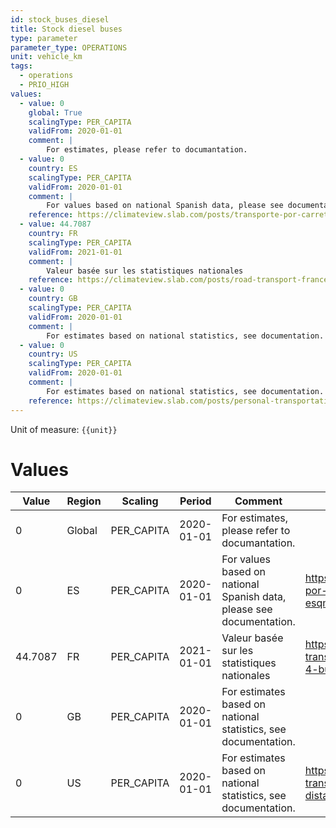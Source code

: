 ```yaml
---
id: stock_buses_diesel
title: Stock diesel buses
type: parameter
parameter_type: OPERATIONS
unit: vehicle_km
tags:
  - operations
  - PRIO_HIGH
values:
  - value: 0
    global: True
    scalingType: PER_CAPITA
    validFrom: 2020-01-01
    comment: |
        For estimates, please refer to documantation.
  - value: 0
    country: ES
    scalingType: PER_CAPITA
    validFrom: 2020-01-01
    comment: |
        For values based on national Spanish data, please see documentation.
    reference: https://climateview.slab.com/posts/transporte-por-carretera-road-transport-esqm8w27#h9fvg-buses
  - value: 44.7087
    country: FR
    scalingType: PER_CAPITA
    validFrom: 2021-01-01
    comment: |
        Valeur basée sur les statistiques nationales
    reference: https://climateview.slab.com/posts/road-transport-france-eoxjg43o#hjygq-tableau-4-bus-et-cars
  - value: 0
    country: GB
    scalingType: PER_CAPITA
    validFrom: 2020-01-01
    comment: |
        For estimates based on national statistics, see documentation.
  - value: 0
    country: US
    scalingType: PER_CAPITA
    validFrom: 2020-01-01
    comment: |
        For estimates based on national statistics, see documentation.
    reference: https://climateview.slab.com/posts/personal-transportation-wtgg2hlu#hjgxc-table-4-distances-travelled-by-buses
---
```



Unit of measure: `{{unit}}`


# Values


| Value | Region | Scaling | Period | Comment | Reference |
|-------|--------|---------|--------|---------|-----------|
| 0 | Global | PER_CAPITA | 2020-01-01 | For estimates, please refer to documantation. |  |
| 0 | ES | PER_CAPITA | 2020-01-01 | For values based on national Spanish data, please see documentation. | https://climateview.slab.com/posts/transporte-por-carretera-road-transport-esqm8w27#h9fvg-buses |
| 44.7087 | FR | PER_CAPITA | 2021-01-01 | Valeur basée sur les statistiques nationales | https://climateview.slab.com/posts/road-transport-france-eoxjg43o#hjygq-tableau-4-bus-et-cars |
| 0 | GB | PER_CAPITA | 2020-01-01 | For estimates based on national statistics, see documentation. |  |
| 0 | US | PER_CAPITA | 2020-01-01 | For estimates based on national statistics, see documentation. | https://climateview.slab.com/posts/personal-transportation-wtgg2hlu#hjgxc-table-4-distances-travelled-by-buses |


